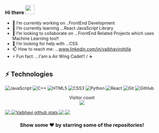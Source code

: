 ### Hi there <img src="https://raw.githubusercontent.com/aemmadi/aemmadi/master/wave.gif" width="30px">





- 🔭 I’m currently working on ..FrontEnd Development
- 🌱 I’m currently learning ...React JavaScript Library
- 👯 I’m looking to collaborate on ...FrontEnd Related Projects which uses Machine Learning too!!
- 🤔 I’m looking for help with ...CSS
- 📫 How to reach me: ...www.linkedin.com/in/vaibhavirohilla
- ⚡ Fun fact: ...I'am a Air Wing Cadet!! / ✈️

## ⚡ Technologies

![JavaScript](https://img.shields.io/badge/-JavaScript-black?style=flat-square&logo=javascript)
![C++](https://img.shields.io/badge/-C++-00599C?style=flat-square&logo=c)
![HTML5](https://img.shields.io/badge/-HTML5-E34F26?style=flat-square&logo=html5&logoColor=white)
![CSS3](https://img.shields.io/badge/-CSS3-1572B6?style=flat-square&logo=css3)
![Python](https://img.shields.io/badge/-Python-black?style=flat-square&logo=Python)
![React](https://img.shields.io/badge/-React-black?style=flat-square&logo=react)
![Git](https://img.shields.io/badge/-Git-black?style=flat-square&logo=git)
![GitHub](https://img.shields.io/badge/-GitHub-181717?style=flat-square&logo=github)



<p align="center"> 
  Visitor count<br>
  <img src="https://profile-counter.glitch.me/vaibhavirohilla741/count.svg" />
</p>
 


<a href="https://github.com/vaibhavirohilla741">
  <img align="center" src="https://github-readme-stats.vercel.app/api/top-langs/?username=vaibhavirohilla741&theme=radical&hide_langs_below=1" />
</a>
<a href="https://github.com/vaibhavirohilla741">
 <img align="center" src="https://github-readme-stats.vercel.app/api?username=vaibhavirohilla741&show_icons=true&theme=radical&line_height=27" alt="Vaibhavi github stats"/>
</a>
<a href="https://github.com/vaibhavirohilla741/Operationalizing-ML">
  <img align="center" src="https://github-readme-stats.vercel.app/api/pin/?username=vaibhavirohilla741&repo=Operationalizing-ML&theme=radical" />

</a>
<a href="https://github.com/vaibhavirohilla741/Own-Blogs">
 <img align="center" src="https://github-readme-stats.vercel.app/api/pin/?username=vaibhavirohilla741&repo=Blood-Donation&theme=radical" />
</a>

<div align="center">

### Show some ❤️ by starring some of the repositories!

</div>
